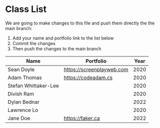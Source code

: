 # Class List

We are going to make changes to this file and push them directly the the main branch:

1. Add your name and portfolio link to the list below
2. Commit the changes
3. Then push the changes to the main branch

| Name                           | Portfolio                                                    | Year       |
| ------------------------------ | ------------------------------------------------------------ | ---------- |
| Sean Doyle                     | https://screenplayweb.com                                    | 2020       |
| Adam Thomas                    | https://codeadam.cs                                          | 2020       |
| Stefan Whittaker-Lee           |                                                              | 2020       |
| Divish Ram                     |                                                              | 2020       |
| Dylan Bednar                   |                                                              | 2022       |
| Lawrence Lo                    |                                                              | 2020       |
| Jane Doe | https://faker.ca | 2022 |
